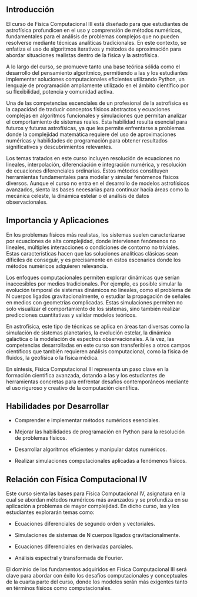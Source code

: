 ## Introducción

El curso de Física Computacional III está diseñado para que estudiantes de astrofísica profundicen en el uso y comprensión de métodos numéricos, fundamentales para el análisis de problemas complejos que no pueden resolverse mediante técnicas analíticas tradicionales. En este contexto, se enfatiza el uso de algoritmos iterativos y métodos de aproximación para abordar situaciones realistas dentro de la física y la astrofísica.

A lo largo del curso, se promueve tanto una base teórica sólida como el desarrollo del pensamiento algorítmico, permitiendo a las y los estudiantes implementar soluciones computacionales eficientes utilizando Python, un lenguaje de programación ampliamente utilizado en el ámbito científico por su flexibilidad, potencia y comunidad activa.

Una de las competencias escenciales de un profesional de la astrofísica es la capacidad de traducir conceptos físicos abstractos y ecuaciones complejas en algoritmos funcionales y simulaciones que permitan analizar el comportamiento de sistemas reales. Esta habilidad resulta esencial para futuros y futuras astrofísicas, ya que les permite enfrentarse a problemas donde la complejidad matemática requiere del uso de aproximaciones numéricas y habilidades de programación para obtener resultados significativos y descubrimientos relevantes.

Los temas tratados en este curso incluyen resolución de ecuaciones no lineales, interpolación, diferenciación e integración numérica, y resolución de ecuaciones diferenciales ordinarias. Estos métodos constituyen herramientas fundamentales para modelar y simular fenómenos físicos diversos. Aunque el curso no entra en el desarrollo de modelos astrofísicos avanzados, sienta las bases necesarias para continuar hacia áreas como la mecánica celeste, la dinámica estelar o el análisis de datos observacionales.

## Importancia y Aplicaciones

En los problemas físicos más realistas, los sistemas suelen caracterizarse por ecuaciones de alta complejidad, donde intervienen fenómenos no lineales, múltiples interacciones o condiciones de contorno no triviales. Estas características hacen que las soluciones analíticas clásicas sean díficiles de conseguir, y es precisamente en estos escenarios donde los métodos numéricos adquieren relevancia.

Los enfoques computacionales permiten explorar dinámicas que serían inaccesibles por medios tradicionales. Por ejemplo, es posible simular la evolución temporal de sistemas dinámicos no lineales, como el problema de N cuerpos ligados gravitacionalmente, o estudiar la propagación de señales en medios con geometrías complicadas. Estas simulaciones permiten no solo visualizar el comportamiento de los sistemas, sino también realizar predicciones cuantitativas y validar modelos teóricos.

En astrofísica, este tipo de técnicas se aplica en áreas tan diversas como la simulación de sistemas planetarios, la evolución estelar, la dinámica galáctica o la modelación de espectros observacionales. A la vez, las competencias desarrolladas en este curso son transferibles a otros campos científicos que también requieren análisis computacional, como la física de fluidos, la geofísica o la física médica.

En síntesis, Física Computacional III representa un paso clave en la formación científica avanzada, dotando a las y los estudiantes de herramientas concretas para enfrentar desafíos contemporáneos mediante el uso riguroso y creativo de la computación científica.

## Habilidades por Desarrollar

- Comprender e implementar métodos numéricos esenciales.

- Mejorar las habilidades de programación en Python para la resolución de problemas físicos.

- Desarrollar algoritmos eficientes y manipular datos numéricos.

- Realizar simulaciones computacionales aplicadas a fenómenos físicos.

## Relación con Física Computacional IV

Este curso sienta las bases para Física Computacional IV, asignatura en la cual se abordan métodos numéricos más avanzados y se profundiza en su aplicación a problemas de mayor complejidad. En dicho curso, las y los estudiantes explorarán temas como:

- Ecuaciones diferenciales de segundo orden y vectoriales.

- Simulaciones de sistemas de N cuerpos ligados gravitacionalmente.

- Ecuaciones diferenciales en derivadas parciales.

- Análisis espectral y transformada de Fourier.

El dominio de los fundamentos adquiridos en Física Computacional III será clave para abordar con éxito los desafíos computacionales y conceptuales de la cuarta parte del curso, donde los modelos serán más exigentes tanto en términos físicos como computacionales.
